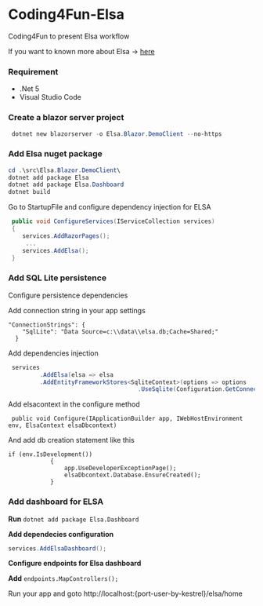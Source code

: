 # Coding4Fun-Elsa
Coding4Fun to present Elsa workflow

If you want to known more about Elsa -> [here](https://elsa-workflows.github.io/elsa-core/docs/installing-elsa-core)

### Requirement

- .Net 5
- Visual Studio Code

### Create a blazor server project

```powershell
 dotnet new blazorserver -o Elsa.Blazor.DemoClient --no-https  
 ```
 
 ### Add Elsa nuget package
 
 
```powershell
cd .\src\Elsa.Blazor.DemoClient\
dotnet add package Elsa
dotnet add package Elsa.Dashboard
dotnet build
 ```
Go to StartupFile and configure dependency injection for ELSA

```csharp
 public void ConfigureServices(IServiceCollection services)
 {
    services.AddRazorPages();
     ...
    services.AddElsa();
 }
````




### Add SQL Lite persistence


Configure persistence dependencies

Add connection string in your app settings

```
"ConnectionStrings": {
    "SqlLite": "Data Source=c:\\data\\elsa.db;Cache=Shared;"
  }
```

Add dependencies injection

```csharp
 services
         .AddElsa(elsa => elsa
         .AddEntityFrameworkStores<SqliteContext>(options => options
                                     .UseSqlite(Configuration.GetConnectionString("SqlLite"))))      
```

Add elsacontext in the configure method

```
 public void Configure(IApplicationBuilder app, IWebHostEnvironment env, ElsaContext elsaDbcontext)
```
And add db creation statement like this

```
if (env.IsDevelopment())
            {
                app.UseDeveloperExceptionPage();
                elsaDbcontext.Database.EnsureCreated();
            }
```
### Add dashboard for ELSA

**Run** `dotnet add package Elsa.Dashboard`

**Add dependecies configuration**

```csharp
services.AddElsaDashboard();
```
**Configure endpoints for Elsa dashboard**

**Add** `endpoints.MapControllers();`

Run your app and goto http://localhost:{port-user-by-kestrel}/elsa/home